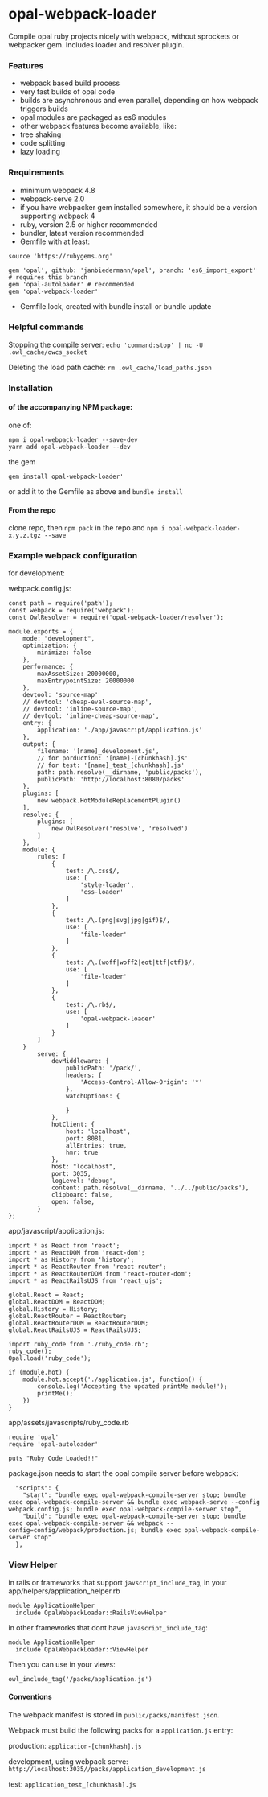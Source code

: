 # opal-webpack-loader
Compile opal ruby projects nicely with webpack, without sprockets or webpacker gem.
Includes loader and resolver plugin.
### Features
- webpack based build process
- very fast builds of opal code
- builds are asynchronous and even parallel, depending on how webpack triggers builds
- opal modules are packaged as es6 modules
- other webpack features become available, like:
- tree shaking
- code splitting
- lazy loading
### Requirements
- minimum webpack 4.8
- webpack-serve 2.0
- if you have webpacker gem installed somewhere, it should be a version supporting webpack 4
- ruby, version 2.5 or higher recommended
- bundler, latest version recommended
- Gemfile with at least: 
```
source 'https://rubygems.org'

gem 'opal', github: 'janbiedermann/opal', branch: 'es6_import_export' # requires this branch
gem 'opal-autoloader' # recommended
gem 'opal-webpack-loader'
```
- Gemfile.lock, created with bundle install or bundle update
### Helpful commands
Stopping the compile server: `echo 'command:stop' | nc -U .owl_cache/owcs_socket`

Deleting the load path cache: `rm .owl_cache/load_paths.json`
### Installation
#### of the accompanying NPM package:
one of:
```
npm i opal-webpack-loader --save-dev
yarn add opal-webpack-loader --dev
```
the gem
```
gem install opal-webpack-loader'
```
or add it to the Gemfile as above and `bundle install`
#### From the repo
clone repo, then `npm pack` in the repo and `npm i opal-webpack-loader-x.y.z.tgz --save`
### Example webpack configuration
for development:

webpack.config.js:
```
const path = require('path');
const webpack = require('webpack');
const OwlResolver = require('opal-webpack-loader/resolver');

module.exports = {
    mode: "development",
    optimization: {
        minimize: false
    },
    performance: {
        maxAssetSize: 20000000,
        maxEntrypointSize: 20000000
    },
    devtool: 'source-map'
    // devtool: 'cheap-eval-source-map',
    // devtool: 'inline-source-map',
    // devtool: 'inline-cheap-source-map',
    entry: {
        application: './app/javascript/application.js'
    },
    output: {
        filename: '[name]_development.js',
        // for porduction: '[name]-[chunkhash].js'
        // for test: '[name]_test_[chunkhash].js'
        path: path.resolve(__dirname, 'public/packs'),
        publicPath: 'http://localhost:8080/packs'
    },
    plugins: [
        new webpack.HotModuleReplacementPlugin()
    ],
    resolve: {
        plugins: [
            new OwlResolver('resolve', 'resolved')
        ]
    },
    module: {
        rules: [
            {
                test: /\.css$/,
                use: [
                    'style-loader',
                    'css-loader'
                ]
            },
            {
                test: /\.(png|svg|jpg|gif)$/,
                use: [
                    'file-loader'
                ]
            },
            {
                test: /\.(woff|woff2|eot|ttf|otf)$/,
                use: [
                    'file-loader'
                ]
            },
            {
                test: /\.rb$/,
                use: [
                    'opal-webpack-loader'
                ]
            }
        ]
    }
        serve: {
            devMiddleware: {
                publicPath: '/pack/',
                headers: {
                    'Access-Control-Allow-Origin': '*'
                },
                watchOptions: {
    
                }
            },
            hotClient: {
                host: 'localhost',
                port: 8081,
                allEntries: true,
                hmr: true
            },
            host: "localhost",
            port: 3035,
            logLevel: 'debug',
            content: path.resolve(__dirname, '../../public/packs'),
            clipboard: false,
            open: false,
        }
};
```
app/javascript/application.js:
```
import * as React from 'react';
import * as ReactDOM from 'react-dom';
import * as History from 'history';
import * as ReactRouter from 'react-router';
import * as ReactRouterDOM from 'react-router-dom';
import * as ReactRailsUJS from 'react_ujs';

global.React = React;
global.ReactDOM = ReactDOM;
global.History = History;
global.ReactRouter = ReactRouter;
global.ReactRouterDOM = ReactRouterDOM;
global.ReactRailsUJS = ReactRailsUJS;

import ruby_code from './ruby_code.rb';
ruby_code();
Opal.load('ruby_code');

if (module.hot) {
    module.hot.accept('./application.js', function() {
        console.log('Accepting the updated printMe module!');
        printMe();
    })
}
```
app/assets/javascripts/ruby_code.rb
```
require 'opal'
require 'opal-autoloader'

puts "Ruby Code Loaded!!"
```
package.json needs to start the opal compile server before webpack:
```
  "scripts": {
    "start": "bundle exec opal-webpack-compile-server stop; bundle exec opal-webpack-compile-server && bundle exec webpack-serve --config webpack.config.js; bundle exec opal-webpack-compile-server stop",
    "build": "bundle exec opal-webpack-compile-server stop; bundle exec opal-webpack-compile-server && webpack --config=config/webpack/production.js; bundle exec opal-webpack-compile-server stop"
  },
```
### View Helper
in rails or frameworks that support `javscript_include_tag`, in your app/helpers/application_helper.rb
``` 
module ApplicationHelper
  include OpalWebpackLoader::RailsViewHelper
```
in other frameworks that dont have `javascript_include_tag`:
``` 
module ApplicationHelper
  include OpalWebpackLoader::ViewHelper
```

Then you can use in your views:
```
owl_include_tag('/packs/application.js')
```

#### Conventions
The webpack manifest is stored in `public/packs/manifest.json`.

Webpack must build the following packs for a `application.js` entry:

production: `application-[chunkhash].js`

development, using webpack serve: `http://localhost:3035//packs/application_development.js`

test: `application_test_[chunkhash].js`
